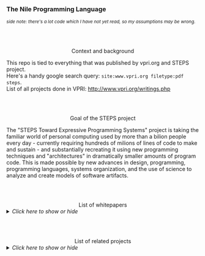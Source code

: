 ### The Nile Programming Language


<small><em>side note: there's a lot code which I have not yet read, so my assumptions may be wrong.</em></small>

##  
&nbsp;


<center></em>Context and background</em></center>

This repo is tied to everything that was published by vpri.org and STEPS project.  
Here's a handy google search query: `site:www.vpri.org filetype:pdf steps`.  
List of all projects done in VPRI: http://www.vpri.org/writings.php

##  
&nbsp;


<center></em>Goal of the STEPS project</em></center>

The "STEPS Toward Expressive Programming Systems" project is taking
the familiar world of personal computing used by more than a bilion
people every day - currently requiring hundreds of milions of lines
of code to make and sustain - and substantially recreating it using
new programming techniques and "architectures" in dramatically 
smaller amounts of program code. This is made possible by new advances 
in design, programming, programming languages, systems organization,
and the use of science to analyze and create models of software artifacts.

##  
&nbsp;


<center></em>List of whitepapers</em></center>
<details><summary><em>Click here to show or hide</em></summary>  


#### STEPS Progress Report (Dec 2007)
`link to pdf:` http://www.vpri.org/pdf/tr2007008_steps.pdf  
&nbsp;  


#### STEPS Progress Report (Oct 2008)
`link to pdf:` http://www.vpri.org/pdf/tr2008004_steps08.pdf  
&nbsp;


#### STEPS Progress Report (Oct 2009)
`link to pdf:` http://www.vpri.org/pdf/tr2009016_steps09.pdf  
&nbsp;


#### STEPS Progress Report (Oct 2010)
`link to pdf:` http://www.vpri.org/pdf/tr2010004_steps10.pdf  
&nbsp;


#### STEPS Progress Report (Oct 2011)
`link to pdf:` http://www.vpri.org/pdf/tr2011004_steps11.pdf  
&nbsp;


#### Final STEPS Progress Report Submitted to the NSF (Oct 2012)
`link to pdf:` https://www.vpri.org/pdf/tr2012001_steps.pdf  
&nbsp;


#### Chains of meaning in the STEPS system
`link to pdf:` http://www.vpri.org/pdf/m2009011_chns_mng.pdf  
&nbsp;


#### COLA Kernel Abstraction
`link to pdf:` http://www.vpri.org/pdf/m2009007_COLA_kern.pdf  
&nbsp;


#### PEG-based transformer provides front-, middleand back-end stages in a simple compiler
`link to pdf:` http://www.vpri.org/pdf/tr2010003_PEG.pdf  
&nbsp;


#### Croquet: A Menagerie of New User Interfaces
`link to pdf:` http://www.vpri.org/pdf/tr2004002_croq_men.pdf  
&nbsp;


#### Jitblt: Efficient Run-time Code Generation for Digital Compositing
`link to pdf:` http://www.vpri.org/pdf/tr2008002_jitblt.pdf  
&nbsp;


#### Supporting Actors in COLA
`link to pdf:` http://www.vpri.org/pdf/m2009013_cola_actors.pdf  
&nbsp;


#### Accessible Language-Based Environments ofRecursive Theories
`link to pdf:` http://www.vpri.org/pdf/rn2006001a_colaswp.pdf  
&nbsp;


#### An Assembler for AVM2 using S-Expression
`link to pdf:` http://www.vpri.org/pdf/m2009010_for_avm2.pdf  
&nbsp;


#### Experimenting with Programming Languages
`link to pdf:` http://www.vpri.org/pdf/tr2008003_experimenting.pdf  
&nbsp;


#### Kedama:A GUI-based Interactive MassivelyParallel Particle Programming System
`link to pdf:` http://www.vpri.org/pdf/tr2005001_ohshima_kedama.pdf  
&nbsp;


#### A Report on KScript and KSWorld
`link to pdf:` http://www.vpri.org/pdf/rn2012001_kscript.pdf  
&nbsp;


#### Lesserphic Tutorial (GUI framework for STEPS project)
`link to pdf:` http://www.vpri.org/pdf/m2011002_lesserphic.pdf  
&nbsp;


#### Programming and Programming Languages
`link to pdf:` http://www.vpri.org/pdf/rn2010001_programm.pdf  
&nbsp;


#### Open, extensible object models
`link to pdf:` https://www.piumarta.com/software/cola/objmodel2.pdf  

</details>

##  
&nbsp;


<center></em>List of related projects</em></center>
<details><summary><em>Click here to show or hide</em></summary>  


#### COLA (Combined Object-Lambda Architecture)
`project url:` https://piumarta.com/software/cola/  
`source code:` https://piumarta.com/software/cola/idst-20070918/  
`description:` Springboard for investigating new computing paradigms.  
`small notes:` alternative name of the project is `idst`.  
&nbsp;


#### Maru
`project url:` https://piumarta.com/software/maru/  
`source code:` https://github.com/damelang/nile/tree/master/compilers/maru  
`description:` A metacircular s-expression evaluator and compiler.  
&nbsp;


#### Nile
`source code:` https://github.com/damelang/nile  
`description:` Revolutionary functional programming language with fluid used-defined syntax.  
&nbsp;


#### gezira
`source code:` https://github.com/damelang/gezira  
`description:` 2d vector graphics library written in nile language.  
&nbsp;


#### peg/leg
`project url:` https://piumarta.com/software/peg/  
`source code:` https://piumarta.com/software/peg/peg-0.1.18/  
`description:` recursive-descent parser generators for C  
&nbsp;


#### Nothing
`source code:` https://github.com/alexwarth/nothing  
&nbsp;


#### ohm
`source code:` https://github.com/harc/ohm  
&nbsp;
